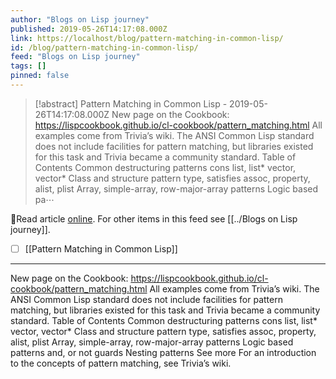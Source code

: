 ```yaml
---
author: "Blogs on Lisp journey"
published: 2019-05-26T14:17:08.000Z
link: https://localhost/blog/pattern-matching-in-common-lisp/
id: /blog/pattern-matching-in-common-lisp/
feed: "Blogs on Lisp journey"
tags: []
pinned: false
---
```

> [!abstract] Pattern Matching in Common Lisp - 2019-05-26T14:17:08.000Z
> New page on the Cookbook: https://lispcookbook.github.io/cl-cookbook/pattern_matching.html All examples come from Trivia’s wiki. The ANSI Common Lisp standard does not include facilities for pattern matching, but libraries existed for this task and Trivia became a community standard. Table of Contents Common destructuring patterns cons list, list* vector, vector* Class and structure pattern type, satisfies assoc, property, alist, plist Array, simple-array, row-major-array patterns Logic based pa⋯

🔗Read article [online](https://localhost/blog/pattern-matching-in-common-lisp/). For other items in this feed see [[../Blogs on Lisp journey]].

- [ ] [[Pattern Matching in Common Lisp]]
- - -
New page on the Cookbook: https://lispcookbook.github.io/cl-cookbook/pattern_matching.html All examples come from Trivia’s wiki. The ANSI Common Lisp standard does not include facilities for pattern matching, but libraries existed for this task and Trivia became a community standard. Table of Contents Common destructuring patterns cons list, list* vector, vector* Class and structure pattern type, satisfies assoc, property, alist, plist Array, simple-array, row-major-array patterns Logic based patterns and, or not guards Nesting patterns See more For an introduction to the concepts of pattern matching, see Trivia’s wiki.

